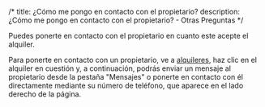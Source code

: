 /*title: ¿Cómo me pongo en contacto con el propietario?description: ¿Cómo me pongo en contacto con el propietario? - Otras Preguntas*/Puedes ponerte en contacto con el propietario en cuanto este acepte el alquiler.Para ponerte en contacto con un propietario, ve a [alquileres](/es/browse/rentals), haz clic en el alquiler en cuestión y, a continuación, podrás enviar un mensaje al propietario desde la pestaña "Mensajes" o ponerte en contacto con él directamente mediante su número de teléfono, que aparece en el lado derecho de la página.